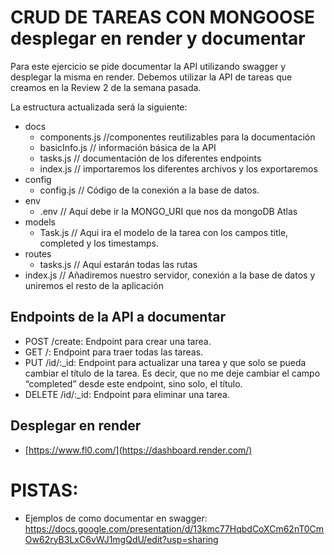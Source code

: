 # CRUD DE TAREAS CON MONGOOSE desplegar en render y documentar

Para este ejercicio se pide documentar la API utilizando swagger y desplegar la misma en render. Debemos utilizar la API de tareas que creamos en la Review 2 de la semana pasada.

La estructura actualizada será la siguiente:
- docs
  - components.js //componentes reutilizables para la documentación
  - basicInfo.js // información básica de la API
  - tasks.js // documentación de los diferentes endpoints
  - index.js // importaremos los diferentes archivos y los exportaremos
- config
  - config.js // Código de la conexión a la base de datos.
- env
  - .env // Aquí debe ir la MONGO_URI que nos da mongoDB Atlas
- models
  - Task.js // Aqui ira el modelo de la tarea con los campos title, completed y los timestamps.
- routes 
  - tasks.js // Aquí estarán todas las rutas
- index.js // Añadiremos nuestro servidor, conexión a la base de datos y uniremos el resto de la aplicación

## Endpoints de la API a documentar
- POST /create: Endpoint para crear una tarea.
- GET /: Endpoint para traer todas las tareas.
- PUT /id/:_id: Endpoint para actualizar una tarea y que solo se pueda cambiar el título de la tarea. Es decir, que no me deje cambiar el campo  “completed” desde este endpoint, sino solo, el título.
- DELETE /id/:_id: Endpoint para eliminar una tarea.

## Desplegar en render
- [https://www.fl0.com/](https://dashboard.render.com/)


# PISTAS:
- Ejemplos de como documentar en swagger: https://docs.google.com/presentation/d/13kmc77HqbdCoXCm62nT0CmOw62ryB3LxC6vWJ1mgQdU/edit?usp=sharing
